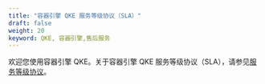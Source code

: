 ```yaml
---
title: "容器引擎 QKE 服务等级协议（SLA）"
draft: false
weight: 20
keyword: QKE, 容器引擎,售后服务
---
```


欢迎您使用容器引擎 QKE。关于容器引擎 QKE 服务等级协议（SLA），请参见[服务等级协议](https://www.qingcloud.com/terms#QKETG-terms)。

